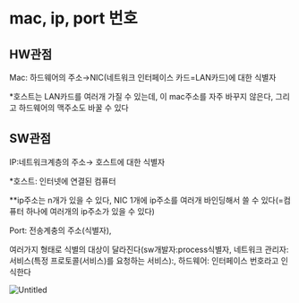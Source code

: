 # mac, ip, port 번호

## HW관점

Mac: 하드웨어의 주소→NIC(네트워크 인터페이스 카드=LAN카드)에 대한 식별자

*호스트는 LAN카드를 여러개 가질 수 있는데, 이 mac주소를 자주 바꾸지 않은다, 그리고 하드웨어의 맥주소도 바꿀 수 있다

## SW관점

IP:네트워크계층의 주소→ 호스트에 대한 식별자

*호스트: 인터넷에 연결된 컴퓨터

**ip주소는 n개가 있을 수 있다, NIC 1개에 ip주소를 여러개 바인딩해서 쓸 수 있다(=컴퓨터 하나에 여러개의 ip주소가 있을 수 있다)

Port: 전송계충의 주소(식별자), 

여러가지 형태로 식별의 대상이 달라진다(sw개발자:process식별자, 네트워크 관리자: 서비스(특정 프로토콜(서비스)를 요청하는 서비스):, 하드웨어: 인터페이스 번호라고 인식한다

![Untitled](/%EB%84%A4%ED%8A%B8%EC%9B%8C%ED%81%AC/ipv4.png)